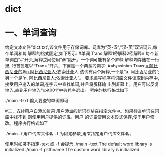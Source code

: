 # dict
# 一、单词查询
给定文本文件“dict.txt”,该文件用于存储词库。词库为“英-汉”,“汉-英”双语词典,每个单词和其 解释的格式固定,如下所示:
 #单词
Trans:解释1@解释2@解释n
每个新单词由“#”开头,解释之间使用“@”隔开。一个词可能有多个解释,解释均存储在一行里, 行首固定以“Trans:”开头。下面是一个典型的例子:
#abyssinian
Trans:a.阿比西尼亚的@n.阿比西尼亚人;衣索比亚人
该词有两个解释,一个是“a. 阿比西尼亚的”;另一个是“n. 阿比西尼亚人;依索比亚人”。
要求编写程序将词库文件读取到内存中,接受用户输入的单词,在字典中查找单词,并且将解释输 出到屏幕上。用户可以反复输入,直到用户输入“exit001”字典程序退出。
程序的执行格式如下

./main -text
输入要查的单词即可


#二、支持用户自添加新词
用户添加的新词存放在指定文件中。如果待查单词在词库中找不到,则使用用户提供的词库。用户 的词库使用文本形式保存,便于用户修改。程序执行格式如下

./main -f 用户词库文件名
-f 为固定参数,用来指定用户词库文件名。

使用时如果不指定-text 或 -f 会提示
./main -text                The default word library is initialized
./main -f    pathname       The custom  word library is initialized
